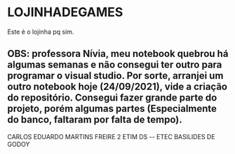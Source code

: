 # LOJINHADEGAMES
Este é o lojinha pq sim.

OBS: professora Nívia, meu notebook quebrou há algumas semanas e não consegui ter outro para programar o visual studio. 
Por sorte, arranjei um outro notebook hoje (24/09/2021), vide a criação do repositório.
Consegui fazer grande parte do projeto, porém algumas partes (Especialmente do banco, faltaram por falta de tempo).
--------------------------
CARLOS EDUARDO MARTINS FREIRE
2 ETIM DS -- ETEC BASILIDES DE GODOY
